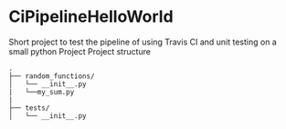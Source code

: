 # CiPipelineHelloWorld
Short project to test the pipeline of using Travis CI and unit testing on a small python Project
Project structure
```
.
├── random_functions/
│   └── __init__.py
|   └──my_sum.py
|
├── tests/
│   └── __init__.py
```
